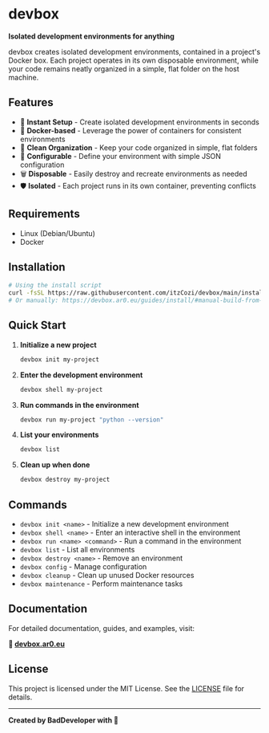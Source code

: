 # devbox

**Isolated development environments for anything**

devbox creates isolated development environments, contained in a project's Docker box. Each project operates in its own disposable environment, while your code remains neatly organized in a simple, flat folder on the host machine.

## Features

- 🚀 **Instant Setup** - Create isolated development environments in seconds
- 🐳 **Docker-based** - Leverage the power of containers for consistent environments
- 📁 **Clean Organization** - Keep your code organized in simple, flat folders
- 🔧 **Configurable** - Define your environment with simple JSON configuration
- 🗑️ **Disposable** - Easily destroy and recreate environments as needed
- 🛡️ **Isolated** - Each project runs in its own container, preventing conflicts

## Requirements

- Linux (Debian/Ubuntu)
- Docker

## Installation

```bash
# Using the install script
curl -fsSL https://raw.githubusercontent.com/itzCozi/devbox/main/install.sh | bash
# Or manually: https://devbox.ar0.eu/guides/install/#manual-build-from-source
```

## Quick Start

1. **Initialize a new project**
   ```bash
   devbox init my-project
   ```

2. **Enter the development environment**
   ```bash
   devbox shell my-project
   ```

3. **Run commands in the environment**
   ```bash
   devbox run my-project "python --version"
   ```

4. **List your environments**
   ```bash
   devbox list
   ```

5. **Clean up when done**
   ```bash
   devbox destroy my-project
   ```

## Commands

- `devbox init <name>` - Initialize a new development environment
- `devbox shell <name>` - Enter an interactive shell in the environment
- `devbox run <name> <command>` - Run a command in the environment
- `devbox list` - List all environments
- `devbox destroy <name>` - Remove an environment
- `devbox config` - Manage configuration
- `devbox cleanup` - Clean up unused Docker resources
- `devbox maintenance` - Perform maintenance tasks

## Documentation

For detailed documentation, guides, and examples, visit:

**📖 [devbox.ar0.eu](https://devbox.ar0.eu)**

## License

This project is licensed under the MIT License. See the [LICENSE](LICENSE) file for details.

---

**Created by BadDeveloper with 💚**